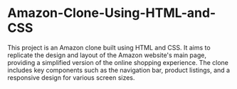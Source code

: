 # Amazon-Clone-Using-HTML-and-CSS
This project is an Amazon clone built using HTML and CSS. It aims to replicate the design and layout of the Amazon website's main page, providing a simplified version of the online shopping experience. The clone includes key components such as the navigation bar, product listings, and a responsive design for various screen sizes.
